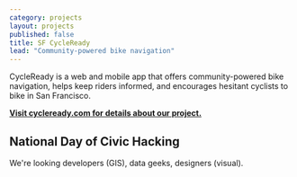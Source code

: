 ```yaml
---
category: projects
layout: projects
published: false
title: SF CycleReady
lead: "Community-powered bike navigation"
---
```


CycleReady is a web and mobile app that offers community-powered bike navigation, helps keep riders informed, and encourages hesitant cyclists to bike in San Francisco.

**[Visit cycleready.com for details about our project.](www.cycleready.com "SF CycleReady")**

## National Day of Civic Hacking

We're looking developers (GIS), data geeks, designers (visual).
